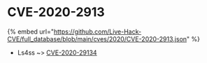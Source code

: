 # CVE-2020-2913
{% embed url="https://github.com/Live-Hack-CVE/full_database/blob/main/cves/2020/CVE-2020-2913.json" %}

* Ls4ss ~> [CVE-2020-29134](https://www.alice-snow.ru/2020/database/cve-2020-2913/cve-2020-29134-ls4ss)